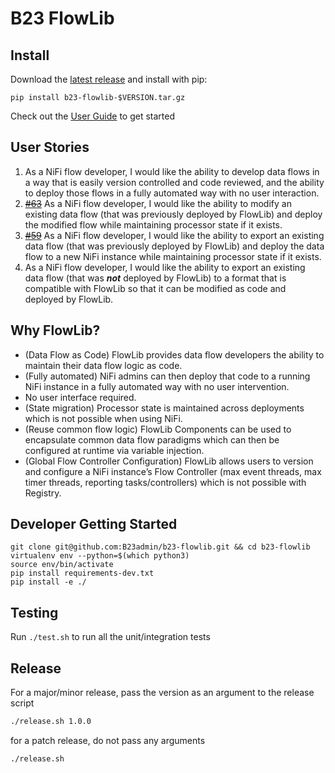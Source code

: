 # B23 FlowLib #

## Install ##

Download the [latest release](https://github.com/B23admin/b23-flowlib/releases/latest) and install with pip:

```shell
pip install b23-flowlib-$VERSION.tar.gz
```

Check out the [User Guide](./docs/FLOWLIB_USER_GUIDE.md) to get started


## User Stories ##

1. As a NiFi flow developer, I would like the ability to develop data flows in a way that is easily version controlled and code reviewed, and the ability to deploy those flows in a fully automated way with no user interaction.
2. ~~[#63](https://github.com/B23admin/b23-flowlib/issues/63)~~ As a NiFi flow developer, I would like the ability to modify an existing data flow (that was previously deployed by FlowLib) and deploy the modified flow while maintaining processor state if it exists.
3. ~~[#59](https://github.com/B23admin/b23-flowlib/issues/59)~~ As a NiFi flow developer, I would like the ability to export an existing data flow (that was previously deployed by FlowLib) and deploy the data flow to a new NiFi instance while maintaining processor state if it exists.
4. As a NiFi flow developer, I would like the ability to export an existing data flow (that was *__not__* deployed by FlowLib) to a format that is compatible with FlowLib so that it can be modified as code and deployed by FlowLib.


## Why FlowLib? ##

- (Data Flow as Code) FlowLib provides data flow developers the ability to maintain their data flow logic as code.
- (Fully automated) NiFi admins can then deploy that code to a running NiFi instance in a fully automated way with no user intervention.
- No user interface required.
- (State migration) Processor state is maintained across deployments which is not possible when using NiFi.
- (Reuse common flow logic) FlowLib Components can be used to encapsulate common data flow paradigms which can then be configured at runtime via variable injection.
- (Global Flow Controller Configuration) FlowLib allows users to version and configure a NiFi instance’s Flow Controller (max event threads, max timer threads, reporting tasks/controllers) which is not possible with Registry.


## Developer Getting Started ##

```shell
git clone git@github.com:B23admin/b23-flowlib.git && cd b23-flowlib
virtualenv env --python=$(which python3)
source env/bin/activate
pip install requirements-dev.txt
pip install -e ./
```


## Testing ##

Run `./test.sh` to run all the unit/integration tests


## Release ##

For a major/minor release, pass the version as an argument to the release script

```bash
./release.sh 1.0.0
```

for a patch release, do not pass any arguments

```bash
./release.sh
```
